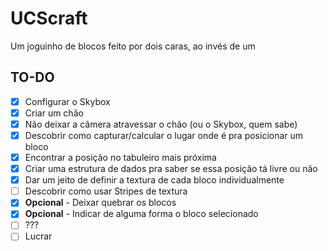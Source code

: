 # UCScraft

Um joguinho de blocos feito por dois caras, ao invés de um

## TO-DO

- [x] Configurar o Skybox
- [x] Criar um chão
- [x] Não deixar a câmera atravessar o chão (ou o Skybox, quem sabe)
- [x] Descobrir como capturar/calcular o lugar onde é pra posicionar um bloco
- [x] Encontrar a posição no tabuleiro mais próxima
- [x] Criar uma estrutura de dados pra saber se essa posição tá livre ou não
- [x] Dar um jeito de definir a textura de cada bloco individualmente
- [ ] Descobrir como usar Stripes de textura
- [x] **Opcional** - Deixar quebrar os blocos
- [x] **Opcional** - Indicar de alguma forma o bloco selecionado
- [ ] ???
- [ ] Lucrar